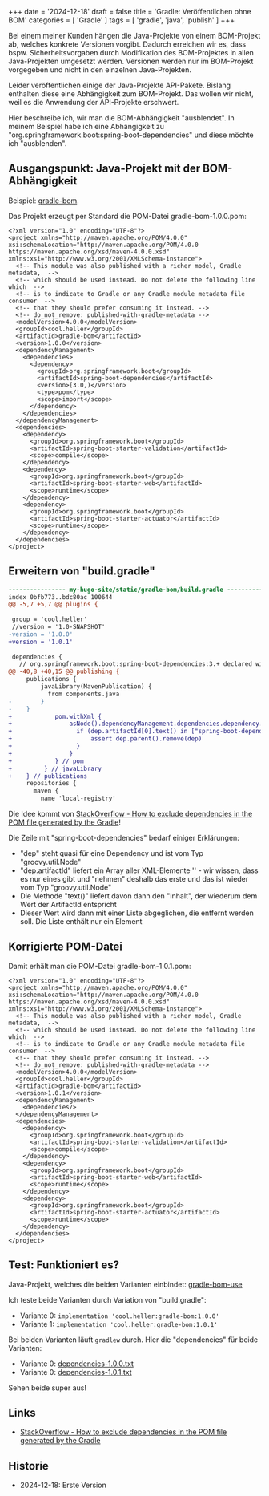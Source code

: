 +++
date = '2024-12-18'
draft = false
title = 'Gradle: Veröffentlichen ohne BOM'
categories = [ 'Gradle' ]
tags = [ 'gradle', 'java', 'publish' ]
+++

<!--
Gradle: Veröffentlichen ohne BOM
================================
-->

Bei einem meiner Kunden hängen die Java-Projekte
von einem BOM-Projekt ab, welches konkrete Versionen
vorgibt. Dadurch erreichen wir es, dass bspw. Sicherheitsvorgaben
durch Modifikation des BOM-Projektes in allen Java-Projekten
umgesetzt werden. Versionen werden nur im BOM-Projekt vorgegeben
und nicht in den einzelnen Java-Projekten.

Leider veröffentlichen einige der Java-Projekte API-Pakete.
Bislang enthalten diese eine Abhängigkeit zum BOM-Projekt.
Das wollen wir nicht, weil es die Anwendung der API-Projekte
erschwert.

Hier beschreibe ich, wir man die BOM-Abhängigkeit "ausblendet".
In meinem Beispiel habe ich eine Abhängigkeit zu
"org.springframework.boot:spring-boot-dependencies"
und diese möchte ich "ausblenden".

<!--more-->

Ausgangspunkt: Java-Projekt mit der BOM-Abhängigkeit
----------------------------------------------------

Beispiel: [gradle-bom](/gradle-bom).

Das Projekt erzeugt per Standard die POM-Datei gradle-bom-1.0.0.pom:

```
<?xml version="1.0" encoding="UTF-8"?>
<project xmlns="http://maven.apache.org/POM/4.0.0" xsi:schemaLocation="http://maven.apache.org/POM/4.0.0 https://maven.apache.org/xsd/maven-4.0.0.xsd" xmlns:xsi="http://www.w3.org/2001/XMLSchema-instance">
  <!-- This module was also published with a richer model, Gradle metadata,  -->
  <!-- which should be used instead. Do not delete the following line which  -->
  <!-- is to indicate to Gradle or any Gradle module metadata file consumer  -->
  <!-- that they should prefer consuming it instead. -->
  <!-- do_not_remove: published-with-gradle-metadata -->
  <modelVersion>4.0.0</modelVersion>
  <groupId>cool.heller</groupId>
  <artifactId>gradle-bom</artifactId>
  <version>1.0.0</version>
  <dependencyManagement>
    <dependencies>
      <dependency>
        <groupId>org.springframework.boot</groupId>
        <artifactId>spring-boot-dependencies</artifactId>
        <version>[3.0,)</version>
        <type>pom</type>
        <scope>import</scope>
      </dependency>
    </dependencies>
  </dependencyManagement>
  <dependencies>
    <dependency>
      <groupId>org.springframework.boot</groupId>
      <artifactId>spring-boot-starter-validation</artifactId>
      <scope>compile</scope>
    </dependency>
    <dependency>
      <groupId>org.springframework.boot</groupId>
      <artifactId>spring-boot-starter-web</artifactId>
      <scope>runtime</scope>
    </dependency>
    <dependency>
      <groupId>org.springframework.boot</groupId>
      <artifactId>spring-boot-starter-actuator</artifactId>
      <scope>runtime</scope>
    </dependency>
  </dependencies>
</project>
```

Erweitern von "build.gradle"
----------------------------

```diff
---------------- my-hugo-site/static/gradle-bom/build.gradle -----------------
index 0bfb773..bdc80ac 100644
@@ -5,7 +5,7 @@ plugins {
 
 group = 'cool.heller'
 //version = '1.0-SNAPSHOT'
-version = '1.0.0'
+version = '1.0.1'
 
 dependencies {
   // org.springframework.boot:spring-boot-dependencies:3.+ declared with a Maven incompatible version notation
@@ -40,8 +40,15 @@ publishing {
     publications {
         javaLibrary(MavenPublication) {
           from components.java
-        }
-    }
+            pom.withXml {
+                asNode().dependencyManagement.dependencies.dependency.each { dep ->
+                  if (dep.artifactId[0].text() in ["spring-boot-dependencies", /*"slf4j-log4j12"*/]) {
+                      assert dep.parent().remove(dep)
+                  }
+                }
+            } // pom
+         } // javaLibrary
+    } // publications
     repositories {
       maven {
         name 'local-registry'
```

Die Idee kommt von [StackOverflow - How to exclude dependencies in the POM file generated by the Gradle](https://stackoverflow.com/questions/29147643/how-to-exclude-dependencies-in-the-pom-file-generated-by-the-gradle)!

Die Zeile mit "spring-boot-dependencies" bedarf einiger Erklärungen:

- "dep" steht quasi für eine Dependency und ist vom Typ "groovy.util.Node"
- "dep.artifactId" liefert ein Array aller XML-Elemente '<artifactId>' - wir wissen, dass es nur eines
  gibt und "nehmen" deshalb das erste und das ist wieder vom Typ "groovy.util.Node"
- Die Methode "text()" liefert davon dann den "Inhalt", der wiederum dem Wert der ArtifactId entspricht
- Dieser Wert wird dann mit einer Liste abgeglichen, die entfernt werden soll. Die Liste enthält
  nur ein Element

Korrigierte POM-Datei
---------------------

Damit erhält man die POM-Datei gradle-bom-1.0.1.pom:

```
<?xml version="1.0" encoding="UTF-8"?>
<project xmlns="http://maven.apache.org/POM/4.0.0" xsi:schemaLocation="http://maven.apache.org/POM/4.0.0 https://maven.apache.org/xsd/maven-4.0.0.xsd" xmlns:xsi="http://www.w3.org/2001/XMLSchema-instance">
  <!-- This module was also published with a richer model, Gradle metadata,  -->
  <!-- which should be used instead. Do not delete the following line which  -->
  <!-- is to indicate to Gradle or any Gradle module metadata file consumer  -->
  <!-- that they should prefer consuming it instead. -->
  <!-- do_not_remove: published-with-gradle-metadata -->
  <modelVersion>4.0.0</modelVersion>
  <groupId>cool.heller</groupId>
  <artifactId>gradle-bom</artifactId>
  <version>1.0.1</version>
  <dependencyManagement>
    <dependencies/>
  </dependencyManagement>
  <dependencies>
    <dependency>
      <groupId>org.springframework.boot</groupId>
      <artifactId>spring-boot-starter-validation</artifactId>
      <scope>compile</scope>
    </dependency>
    <dependency>
      <groupId>org.springframework.boot</groupId>
      <artifactId>spring-boot-starter-web</artifactId>
      <scope>runtime</scope>
    </dependency>
    <dependency>
      <groupId>org.springframework.boot</groupId>
      <artifactId>spring-boot-starter-actuator</artifactId>
      <scope>runtime</scope>
    </dependency>
  </dependencies>
</project>
```

Test: Funktioniert es?
----------------------

Java-Projekt, welches die beiden Varianten einbindet: [gradle-bom-use](/gradle-bom-use)

Ich teste beide Varianten durch Variation von "build.gradle":

- Variante 0: `implementation 'cool.heller:gradle-bom:1.0.0'`
- Variante 1: `implementation 'cool.heller:gradle-bom:1.0.1'`

Bei beiden Varianten läuft `gradlew` durch.
Hier die "dependencies" für beide Varianten:

- Variante 0: [dependencies-1.0.0.txt](/gradle-bom-use/dependencies-1.0.0.txt)
- Variante 0: [dependencies-1.0.1.txt](/gradle-bom-use/dependencies-1.0.1.txt)

Sehen beide super aus!

Links
-----

- [StackOverflow - How to exclude dependencies in the POM file generated by the Gradle](https://stackoverflow.com/questions/29147643/how-to-exclude-dependencies-in-the-pom-file-generated-by-the-gradle)

Historie
--------

- 2024-12-18: Erste Version
